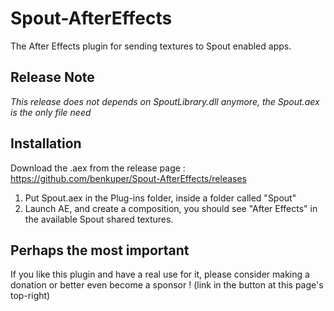 # Spout-AfterEffects
The After Effects plugin for sending textures to Spout enabled apps.


## Release Note
*This release does not depends on SpoutLibrary.dll anymore, the Spout.aex is the only file need*

## Installation 
Download the .aex from the release page : https://github.com/benkuper/Spout-AfterEffects/releases

1) Put Spout.aex in the Plug-ins folder, inside a folder called "Spout"
2) Launch AE, and create a composition, you should see "After Effects" in the available Spout shared textures.


## Perhaps the most important
If you like this plugin and have a real use for it, please consider making a donation or better even become a sponsor ! (link in the button at this page's top-right)
